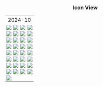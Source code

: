 <h3><center>Icon View</center></h3>

<table class="sn_2024-10" style="width:100%;">
    <tr>
        <td colspan="4" style="text-align:center">2024-10</td>
    </tr>
    <tr class="cont">
        <td class="cont" style="padding:2px;font-size:0;text-align:center"><img src="https://cdn.jsdelivr.net/gh/Zander-Hwang/picture/file/img/2024/cjHqGF.jpg" alt="cjHqGF"/></td>
		<td class="cont" style="padding:2px;font-size:0;text-align:center"><img src="https://cdn.jsdelivr.net/gh/Zander-Hwang/picture/file/img/2024/bf4875638e06d1590c33faf9.png" alt="bf4875638e06d1590c33faf9"/></td>
		<td class="cont" style="padding:2px;font-size:0;text-align:center"><img src="https://cdn.jsdelivr.net/gh/Zander-Hwang/picture/file/img/2024/9wibzq7jyc.png" alt="9wibzq7jyc"/></td>
		<td class="cont" style="padding:2px;font-size:0;text-align:center"><img src="https://cdn.jsdelivr.net/gh/Zander-Hwang/picture/file/img/2024/gy6aawjlhu.png" alt="gy6aawjlhu"/></td>
	</tr>
	<tr class="cont">
		<td class="cont" style="padding:2px;font-size:0;text-align:center"><img src="https://cdn.jsdelivr.net/gh/Zander-Hwang/picture/file/img/2024/202410151601548.png" alt="202410151601548"/></td>
		<td class="cont" style="padding:2px;font-size:0;text-align:center"><img src="https://cdn.jsdelivr.net/gh/Zander-Hwang/picture/file/img/2024/202410151603798.png" alt="202410151603798"/></td>
		<td class="cont" style="padding:2px;font-size:0;text-align:center"><img src="https://cdn.jsdelivr.net/gh/Zander-Hwang/picture/file/img/2024/tbkfp7ld1c.png" alt="tbkfp7ld1c"/></td>
		<td class="cont" style="padding:2px;font-size:0;text-align:center"><img src="https://cdn.jsdelivr.net/gh/Zander-Hwang/picture/file/img/2024/cucxxfmylg.png" alt="cucxxfmylg"/></td>
	</tr>
	<tr class="cont">
		<td class="cont" style="padding:2px;font-size:0;text-align:center"><img src="https://cdn.jsdelivr.net/gh/Zander-Hwang/picture/file/img/2024/202409201516941.png" alt="202409201516941"/></td>
		<td class="cont" style="padding:2px;font-size:0;text-align:center"><img src="https://cdn.jsdelivr.net/gh/Zander-Hwang/picture/file/img/2024/fmiaunlksw.png" alt="fmiaunlksw"/></td>
		<td class="cont" style="padding:2px;font-size:0;text-align:center"><img src="https://cdn.jsdelivr.net/gh/Zander-Hwang/picture/file/img/2024/1dmj3rd34a.png" alt="1dmj3rd34a"/></td>
		<td class="cont" style="padding:2px;font-size:0;text-align:center"><img src="https://cdn.jsdelivr.net/gh/Zander-Hwang/picture/file/img/2024/u3ka66hcxv.png" alt="u3ka66hcxv"/></td>
	</tr>
	<tr class="cont">
		<td class="cont" style="padding:2px;font-size:0;text-align:center"><img src="https://cdn.jsdelivr.net/gh/Zander-Hwang/picture/file/img/2024/e5efc8718ef9cfb10336b9f39217a605.png" alt="e5efc8718ef9cfb10336b9f39217a605"/></td>
		<td class="cont" style="padding:2px;font-size:0;text-align:center"><img src="https://cdn.jsdelivr.net/gh/Zander-Hwang/picture/file/img/2024/llfl3pyvqt.png" alt="llfl3pyvqt"/></td>
		<td class="cont" style="padding:2px;font-size:0;text-align:center"><img src="https://cdn.jsdelivr.net/gh/Zander-Hwang/picture/file/img/2024/ikfc1f51wp.png" alt="ikfc1f51wp"/></td>
		<td class="cont" style="padding:2px;font-size:0;text-align:center"><img src="https://cdn.jsdelivr.net/gh/Zander-Hwang/picture/file/img/2024/202410151519072.png" alt="202410151519072"/></td>
	</tr>
	<tr class="cont">
		<td class="cont" style="padding:2px;font-size:0;text-align:center"><img src="https://cdn.jsdelivr.net/gh/Zander-Hwang/picture/file/img/2024/est5nombxv.png" alt="est5nombxv"/></td>
		<td class="cont" style="padding:2px;font-size:0;text-align:center"><img src="https://cdn.jsdelivr.net/gh/Zander-Hwang/picture/file/img/2024/202410151602776.png" alt="202410151602776"/></td>
		<td class="cont" style="padding:2px;font-size:0;text-align:center"><img src="https://cdn.jsdelivr.net/gh/Zander-Hwang/picture/file/img/2024/46hqslikul.png" alt="46hqslikul"/></td>
		<td class="cont" style="padding:2px;font-size:0;text-align:center"><img src="https://cdn.jsdelivr.net/gh/Zander-Hwang/picture/file/img/2024/202410151123069.png" alt="202410151123069"/></td>
	</tr>
	<tr class="cont">
		<td class="cont" style="padding:2px;font-size:0;text-align:center"><img src="https://cdn.jsdelivr.net/gh/Zander-Hwang/picture/file/img/2024/cofxpepcd6.png" alt="cofxpepcd6"/></td>
		<td class="cont" style="padding:2px;font-size:0;text-align:center"><img src="https://cdn.jsdelivr.net/gh/Zander-Hwang/picture/file/img/2024/8kzvw61opb.png" alt="8kzvw61opb"/></td>
		<td class="cont" style="padding:2px;font-size:0;text-align:center"><img src="https://cdn.jsdelivr.net/gh/Zander-Hwang/picture/file/img/2024/cj2MP1.jpg" alt="cj2MP1"/></td>
		<td class="cont" style="padding:2px;font-size:0;text-align:center"><img src="https://cdn.jsdelivr.net/gh/Zander-Hwang/picture/file/img/2024/jyik7wgqz3.png" alt="jyik7wgqz3"/></td>
	</tr>
	<tr class="cont">
		<td class="cont" style="padding:2px;font-size:0;text-align:center"><img src="https://cdn.jsdelivr.net/gh/Zander-Hwang/picture/file/img/2024/202410151603964.png" alt="202410151603964"/></td>
		<td class="cont" style="padding:2px;font-size:0;text-align:center"><img src="https://cdn.jsdelivr.net/gh/Zander-Hwang/picture/file/img/2024/cjsMdI.jpg" alt="cjsMdI"/></td>
		<td class="cont" style="padding:2px;font-size:0;text-align:center"><img src="https://cdn.jsdelivr.net/gh/Zander-Hwang/picture/file/img/2024/cjcX79.jpg" alt="cjcX79"/></td>
		<td class="cont" style="padding:2px;font-size:0;text-align:center"><img src="https://cdn.jsdelivr.net/gh/Zander-Hwang/picture/file/img/2024/cbQGFO.jpg" alt="cbQGFO"/></td>
	</tr>
	<tr class="cont">
		<td class="cont" style="padding:2px;font-size:0;text-align:center"><img src="https://cdn.jsdelivr.net/gh/Zander-Hwang/picture/file/img/2024/cjB5Y8.jpg" alt="cjB5Y8"/></td>
		<td class="cont" style="padding:2px;font-size:0;text-align:center"><img src="https://cdn.jsdelivr.net/gh/Zander-Hwang/picture/file/img/2024/202410151602937.png" alt="202410151602937"/></td>
		<td class="cont" style="padding:2px;font-size:0;text-align:center"><img src="https://cdn.jsdelivr.net/gh/Zander-Hwang/picture/file/img/2024/202410151602712.png" alt="202410151602712"/></td>
		<td class="cont" style="padding:2px;font-size:0;text-align:center"><img src="https://cdn.jsdelivr.net/gh/Zander-Hwang/picture/file/img/2024/cjbyLR.png" alt="cjbyLR"/></td>
	</tr>
	<tr class="cont">
		<td class="cont" style="padding:2px;font-size:0;text-align:center"><img src="https://cdn.jsdelivr.net/gh/Zander-Hwang/picture/file/img/2024/7ftrqsea0u.png" alt="7ftrqsea0u"/></td>
    </tr>
</table>